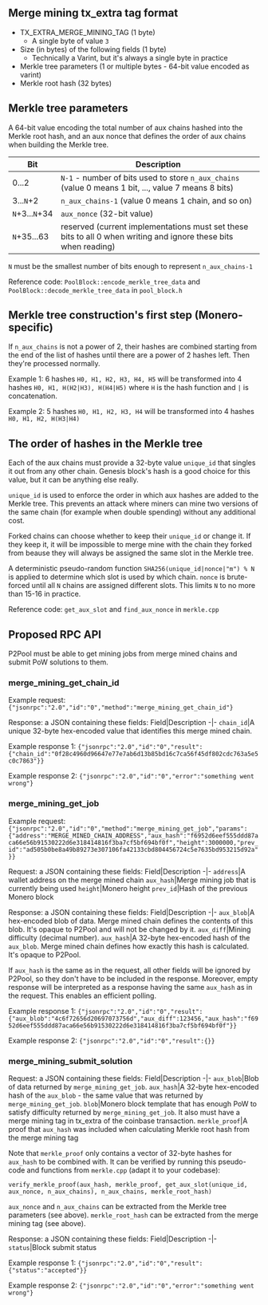 ## Merge mining tx_extra tag format

- TX_EXTRA_MERGE_MINING_TAG (1 byte)
	- A single byte of value `3`
- Size (in bytes) of the following fields (1 byte)
	- Technically a Varint, but it's always a single byte in practice
- Merkle tree parameters (1 or multiple bytes - 64-bit value encoded as varint)
- Merkle root hash (32 bytes)

## Merkle tree parameters

A 64-bit value encoding the total number of aux chains hashed into the Merkle root hash, and an aux nonce that defines the order of aux chains when building the Merkle tree.

Bit|Description
-|-
0...2|`N-1` - number of bits used to store `n_aux_chains` (value 0 means 1 bit, ..., value 7 means 8 bits)
3...`N`+2|`n_aux_chains-1` (value 0 means 1 chain, and so on)
`N`+3...`N`+34|`aux_nonce` (32-bit value)
`N`+35...63|reserved (current implementations must set these bits to all 0 when writing and ignore these bits when reading)

`N` must be the smallest number of bits enough to represent `n_aux_chains-1`

Reference code: `PoolBlock::encode_merkle_tree_data` and `PoolBlock::decode_merkle_tree_data` in `pool_block.h`

## Merkle tree construction's first step (Monero-specific)

If `n_aux_chains` is not a power of 2, their hashes are combined starting from the end of the list of hashes until there are a power of 2 hashes left. Then they're processed normally.

Example 1: 6 hashes `H0, H1, H2, H3, H4, H5` will be transformed into 4 hashes `H0, H1, H(H2|H3), H(H4|H5)` where `H` is the hash function and `|` is concatenation.

Example 2: 5 hashes `H0, H1, H2, H3, H4` will be transformed into 4 hashes `H0, H1, H2, H(H3|H4)`

## The order of hashes in the Merkle tree

Each of the aux chains must provide a 32-byte value `unique_id` that singles it out from any other chain. Genesis block's hash is a good choice for this value, but it can be anything else really.

`unique_id` is used to enforce the order in which aux hashes are added to the Merkle tree. This prevents an attack where miners can mine two versions of the same chain (for example when double spending) without any additional cost.

Forked chains can choose whether to keep their `unique_id` or change it. If they keep it, it will be impossible to merge mine with the chain they forked from beause they will always be assigned the same slot in the Merkle tree.

A deterministic pseudo-random function `SHA256(unique_id|nonce|"m") % N` is applied to determine which slot is used by which chain. `nonce` is brute-forced until all `N` chains are assigned different slots. This limits `N` to no more than 15-16 in practice.

Reference code: `get_aux_slot` and `find_aux_nonce` in `merkle.cpp`

## Proposed RPC API

P2Pool must be able to get mining jobs from merge mined chains and submit PoW solutions to them.

### merge_mining_get_chain_id

Example request: `{"jsonrpc":"2.0","id":"0","method":"merge_mining_get_chain_id"}`

Response: a JSON containing these fields:
Field|Description
-|-
`chain_id`|A unique 32-byte hex-encoded value that identifies this merge mined chain.

Example response 1: `{"jsonrpc":"2.0","id":"0","result":{"chain_id":"0f28c4960d96647e77e7ab6d13b85bd16c7ca56f45df802cdc763a5e5c0c7863"}}`

Example response 2: `{"jsonrpc":"2.0","id":"0","error":"something went wrong"}`

### merge_mining_get_job

Example request: `{"jsonrpc":"2.0","id":"0","method":"merge_mining_get_job","params":{"address":"MERGE_MINED_CHAIN_ADDRESS","aux_hash":"f6952d6eef555ddd87aca66e56b91530222d6e318414816f3ba7cf5bf694bf0f","height":3000000,"prev_id":"ad505b0be8a49b89273e307106fa42133cbd804456724c5e7635bd953215d92a"}}`

Request: a JSON containing these fields:
Field|Description
-|-
`address`|A wallet address on the merge mined chain
`aux_hash`|Merge mining job that is currently being used
`height`|Monero height
`prev_id`|Hash of the previous Monero block

Response: a JSON containing these fields:
Field|Description
-|-
`aux_blob`|A hex-encoded blob of data. Merge mined chain defines the contents of this blob. It's opaque to P2Pool and will not be changed by it.
`aux_diff`|Mining difficulty (decimal number).
`aux_hash`|A 32-byte hex-encoded hash of the `aux_blob`. Merge mined chain defines how exactly this hash is calculated. It's opaque to P2Pool.

If `aux_hash` is the same as in the request, all other fields will be ignored by P2Pool, so they don't have to be included in the response. Moreover, empty response will be interpreted as a response having the same `aux_hash` as in the request. This enables an efficient polling.

Example response 1: `{"jsonrpc":"2.0","id":"0","result":{"aux_blob":"4c6f72656d20697073756d","aux_diff":123456,"aux_hash":"f6952d6eef555ddd87aca66e56b91530222d6e318414816f3ba7cf5bf694bf0f"}}`

Example response 2: `{"jsonrpc":"2.0","id":"0","result":{}}`

### merge_mining_submit_solution

Request: a JSON containing these fields:
Field|Description
-|-
`aux_blob`|Blob of data returned by `merge_mining_get_job`.
`aux_hash`|A 32-byte hex-encoded hash of the `aux_blob` - the same value that was returned by `merge_mining_get_job`.
`blob`|Monero block template that has enough PoW to satisfy difficulty returned by `merge_mining_get_job`. It also must have a merge mining tag in tx_extra of the coinbase transaction.
`merkle_proof`|A proof that `aux_hash` was included when calculating Merkle root hash from the merge mining tag

Note that `merkle_proof` only contains a vector of 32-byte hashes for `aux_hash` to be combined with. It can be verified by running this pseudo-code and functions from `merkle.cpp` (adapt it to your codebase):

`verify_merkle_proof(aux_hash, merkle_proof, get_aux_slot(unique_id, aux_nonce, n_aux_chains), n_aux_chains, merkle_root_hash)`

`aux_nonce` and `n_aux_chains` can be extracted from the Merkle tree parameters (see above).
`merkle_root_hash` can be extracted from the merge mining tag (see above).

Response: a JSON containing these fields:
Field|Description
-|-
`status`|Block submit status

Example response 1: `{"jsonrpc":"2.0","id":"0","result":{"status":"accepted"}}`

Example response 2: `{"jsonrpc":"2.0","id":"0","error":"something went wrong"}`
